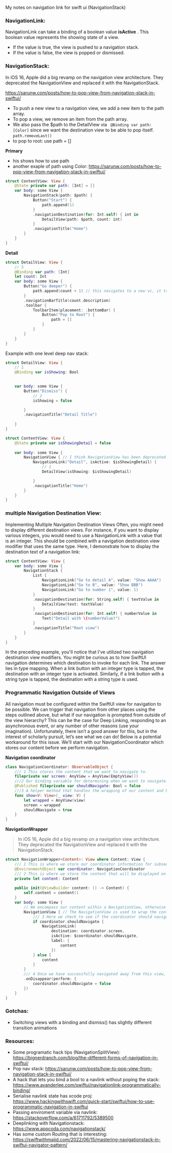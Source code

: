 My notes on navigation link for swift ui (NavigationStack)<!--more-->

### NavigationLink:

NavigationLink can take a binding of a boolean value **isActive** . This boolean value represents the showing state of a view.

- If the value is true, the view is pushed to a navigation stack.
- If the value is false, the view is popped or dismissed.

### NavigationStack:
In iOS 16, Apple did a big revamp on the navigation view architecture. They deprecated the NavigationView and replaced it with the NavigationStack.

https://sarunw.com/posts/how-to-pop-view-from-navigation-stack-in-swiftui/


- To push a new view to a navigation view, we add a new item to the path array.
- To pop a view, we remove an item from the path array.
-  We also pass the $path to the DetailView via ` @Binding var path: [Color]` since we want the destination view to be able to pop itself. `path.removeLast()`
- to pop to root: use path = []

 

**Primary**
- his shows how to use path 
- another exaple of path using Color: https://sarunw.com/posts/how-to-pop-view-from-navigation-stack-in-swiftui/
```swift
struct ContentView: View {
    @State private var path: [Int] = []
    var body: some View {
        NavigationStack(path: $path) {
            Button("Start") {
                path.append(1)
            }
            .navigationDestination(for: Int.self) { int in
                DetailView(path: $path, count: int)
            }
            .navigationTitle("Home")
        }
    }
}
```
**Detail**
```swift
struct DetailView: View {
    // 5
    @Binding var path: [Int]
    let count: Int
    var body: some View {
        Button("Go deeper") {
            path.append(count + 1) // this navigates to a new vc, it trigers the parent view destination
        }
        .navigationBarTitle(count.description)
        .toolbar {
            ToolbarItem(placement: .bottomBar) {
                Button("Pop to Root") {
                    path = []
                }
            }
        }
    }
}
```

Example with one level deep nav stack: 

```swift
struct DetailView: View {
    // 1
    @Binding var isShowing: Bool

    
    var body: some View {
        Button("Dismiss") {
            // 2
            isShowing = false

        }
        .navigationTitle("Detail Title")
        
    }
}
``` 

```swift
struct ContentView: View {
    @State private var isShowingDetail = false
    
    var body: some View {
        NavigationView { // I think NavigationView has been deprecated in favour of Navigation stack
            NavigationLink("Detail", isActive: $isShowingDetail) {
                // 1
                DetailView(isShowing: $isShowingDetail)

            }
            .navigationTitle("Home")
        }
    }
}
``` 

### multiple Navigation Destination View:

Implementing Multiple Navigation Destination Views
Often, you might need to display different destination views. For instance, if you want to display various integers, you would need to use a NavigationLink with a value that is an integer. This should be combined with a navigation destination view modifier that uses the same type. Here, I demonstrate how to display the destination text of a navigation link:

```swift
struct ContentView: View {
    var body: some View {
        NavigationStack {
            List {
                NavigationLink("Go to detail A", value: "Show AAAA")
                NavigationLink("Go to B", value: "Show BBB")
                NavigationLink("Go to number 1", value: 1)
            }
            .navigationDestination(for: String.self) { textValue in
                DetailView(text: textValue)
            }
            .navigationDestination(for: Int.self) { numberValue in
                Text("Detail with \(numberValue)")
            }
            .navigationTitle("Root view")
        }
    }
}
```


In the preceding example, you'll notice that I've utilized two navigation destination view modifiers. You might be curious as to how SwiftUI navigation determines which destination to invoke for each link. The answer lies in type mapping. When a link button with an integer type is tapped, the destination with an integer type is activated. Similarly, if a link button with a string type is tapped, the destination with a string type is used.

### Programmatic Navigation Outside of Views

All navigation must be configured within the SwiftUI view for navigation to be possible. We can trigger that navigation from other places using the steps outlined above, but what if our navigation is prompted from outside of the view hierarchy? This can be the case for Deep Linking, responding to an asynchronous event, or any number of other reasons (use your imagination). Unfortunately, there isn’t a good answer for this, but in the interest of scholarly pursuit, let’s see what we can do! Below is a potential workaround for this issue. We’ll start with our NavigationCoordinator which stores our content before we perform navigation.

**Navigation coordinator**

```swift
class NavigationCoordinator: ObservableObject {
    /// 1 This stores the content that we want to navigate to.
    fileprivate var screen: AnyView = AnyView(EmptyView())
    ///2 Our binding variable for determining when we want to navigate.
    @Published fileprivate var shouldNavigate: Bool = false
    ///3 A helper method that handles the wrapping of our content and kicks off navigation automatically when assigned.
    func show<V: View>(_ view: V) {
        let wrapped = AnyView(view)
        screen = wrapped
        shouldNavigate = true
    }
}
```

**NavigationWrapper**
> In iOS 16, Apple did a big revamp on a navigation view architecture. They deprecated the NavigationView and replaced it with the NavigationStack.

```swift
struct NavigationWrapper<Content>: View where Content: View {
    /// 1 This is where we store our coordinator information for subsequent use during navigation.
    @EnvironmentObject var coordinator: NavigationCoordinator
    /// 2 This is where we store the content that will be displayed on the view we’re navigating from. This is essentially your view body.
    private let content: Content
    
    public init(@ViewBuilder content: () -> Content) {
        self.content = content()
    }
    var body: some View {
        // We encompass our content within a NavigationView, otherwise our NavigationLink will not function.
        NavigationView { // The NavigationView is used to wrap the content of your views, setting them up for subsequent navigation. 
            /// 3 Here we check to see if the coordinator should navigate. This will be checked whenever the environment object is updated and will trigger navigation when things have been set properly.
            if coordinator.shouldNavigate {
                NavigationLink(
                    destination: coordinator.screen,
                    isActive: $coordinator.shouldNavigate,
                    label: {
                        content
                    })
            } else {
                content
            }
        }
        /// 4 Once we have successfully navigated away from this view, we want to set shouldNavigate to false to prevent the next view in the hierarchy from attempting navigation as well on load.
        .onDisappear(perform: {
            coordinator.shouldNavigate = false
        })
    }
}
```

### Gotchas:
- Switching views with a binding and dismiss() has slightly different transition animations

### Resources:
- Some programatic hack tips (NavigationSplitView): https://bignerdranch.com/blog/the-different-forms-of-navigation-in-swiftui/
- Pop nav stack: https://sarunw.com/posts/how-to-pop-view-from-navigation-stack-in-swiftui/
- A hack that lets you bind a bool to a navlink without poping the stack: https://www.avanderlee.com/swiftui/navigationlink-programmatically-binding/
- Serialise navlink state has xcode proj: https://www.hackingwithswift.com/quick-start/swiftui/how-to-use-programmatic-navigation-in-swiftui
- Passing enviroment variable via navlink: https://stackoverflow.com/a/61711792/5389500
- Deeplinking with Navigationstack: https://www.appcoda.com/navigationstack/
- Has some custom Routing that is interesting: https://swiftwithmajid.com/2022/06/15/mastering-navigationstack-in-swiftui-navigator-pattern/